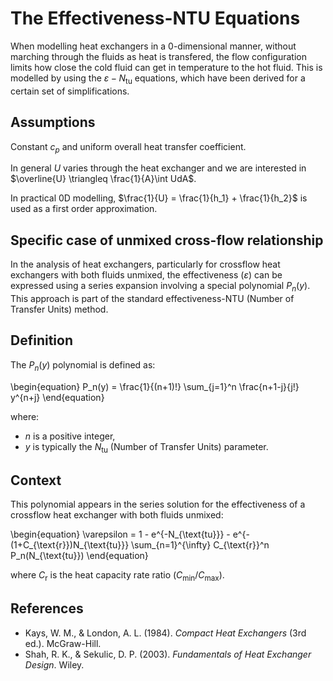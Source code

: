 # The Effectiveness-NTU Equations

When modelling heat exchangers in a 0-dimensional manner, without marching through the fluids as heat is transfered, the flow configuration limits how close the cold fluid can get in temperature to the hot fluid. This is modelled by using the $\varepsilon-N_\text{tu}$ equations, which have been derived for a certain set of simplifications.

## Assumptions

Constant $c_p$ and uniform overall heat transfer coefficient.

In general $U$ varies through the heat exchanger and we are interested in $\overline{U} \triangleq \frac{1}{A}\int UdA$.

In practical 0D modelling, $\frac{1}{U} = \frac{1}{h_1} + \frac{1}{h_2}$ is used as a first order approximation.

## Specific case of unmixed cross-flow relationship

In the analysis of heat exchangers, particularly for crossflow heat exchangers with both fluids unmixed, the effectiveness ($\varepsilon$) can be expressed using a series expansion involving a special polynomial $P_n(y)$. This approach is part of the standard effectiveness-NTU (Number of Transfer Units) method.

## Definition

The $P_n(y)$ polynomial is defined as:

\begin{equation}
P_n(y) = \frac{1}{(n+1)!} \sum_{j=1}^n \frac{n+1-j}{j!} y^{n+j}
\end{equation}

where:
- $n$ is a positive integer,
- $y$ is typically the $N_{\text{tu}}$ (Number of Transfer Units) parameter.

## Context

This polynomial appears in the series solution for the effectiveness of a crossflow heat exchanger with both fluids unmixed:

\begin{equation}
\varepsilon = 1 - e^{-N_{\text{tu}}} - e^{-(1+C_{\text{r}})N_{\text{tu}}} \sum_{n=1}^{\infty} C_{\text{r}}^n P_n(N_{\text{tu}})
\end{equation}

where $C_{\text{r}}$ is the heat capacity rate ratio ($C_{\text{min}}/C_{\text{max}}$).

## References
- Kays, W. M., & London, A. L. (1984). *Compact Heat Exchangers* (3rd ed.). McGraw-Hill.
- Shah, R. K., & Sekulic, D. P. (2003). *Fundamentals of Heat Exchanger Design*. Wiley.
